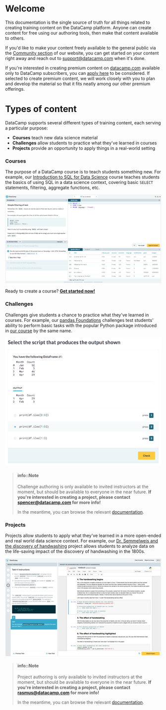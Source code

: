 # Welcome

This documentation is the single source of truth for all things related to creating training content on the DataCamp platform. Anyone can create content for free using our authoring tools, then make that content available to others.

If you'd like to make your content freely available to the general public via the [Community section](https://www.datacamp.com/community/) of our website, you can get started on your content right away and reach out to [support@datacamp.com](mailto:support@datacamp.com) when it's done. 

If you're interested in creating premium content on [datacamp.com](https://www.datacamp.com/) available only to DataCamp subscribers, you can [apply here](https://www.datacamp.com/create/) to be considered. If selected to create premium content, we will work closely with you to plan and develop the material so that it fits neatly among our other premium offerings.

# Types of content

DataCamp supports several different types of training content, each serving a particular purpose: 

* **Courses** teach new data science material
* **Challenges** allow students to practice what they've learned in courses
* **Projects** provide an opportunity to apply things in a real-world setting

### Courses

The purpose of a DataCamp course is to teach students something new. For example, our [Introduction to SQL for Data Science](https://www.datacamp.com/courses/intro-to-sql-for-data-science) course teaches students the basics of using SQL in a data science context, covering basic `SELECT` statements, filtering, aggregate functions, etc.

[![Introduction to SQL for Data Science](images/courses/intro-sql.png)](https://campus.datacamp.com/courses/intro-to-sql-for-data-science/filtering-rows?ex=3)

Ready to create a course? **[Get started now!](courses/README.md)**

### Challenges

Challenges give students a chance to practice what they've learned in courses. For example, our [pandas Foundations](https://challenges.datacamp.com/practice/300) challenges test students' ability to perform basic tasks with the popular Python package introduced in [our course](https://www.datacamp.com/courses/pandas-foundations) by the same name.

[![pandas Foundations](images/challenges/pandas-challenge.png)](https://challenges.datacamp.com/practice/300)

<!-- Ready to create some challenges? **[Get started now!](challenges/README.md)** -->

> #### info::Note
> Challenge authoring is only available to invited instructors at the moment, but should be available to everyone in the near future. **If you're interested in creating a project, please contact [spencer@datacamp.com](mailto:spencer@datacamp.com) for more info!**
> 
> In the meantime, you can browse the relevant [documentation](challenges/README.md).

### Projects

Projects allow students to apply what they've learned in a more open-ended and real world data science context. For example, our [Dr. Semmelweis and the discovery of handwashing](https://www.datacamp.com/projects/20) project allows students to analyze data on the life-saving impact of the discovery of handwashing in the 1800s.

[![Dr. Semmelweis and the discovery of handwashing](images/projects/handwashing-project.png)](https://projects.datacamp.com/projects/20)

<!-- Ready to create a project? **[Get started now!](projects/README.md)** -->

> #### info::Note
> Project authoring is only available to invited instructors at the moment, but should be available to everyone in the near future. **If you're interested in creating a project, please contact [rasmus@datacamp.com](mailto:rasmus@datacamp.com) for more info!**
>
> In the meantime, you can browse the relevant [documentation](projects/README.md).
